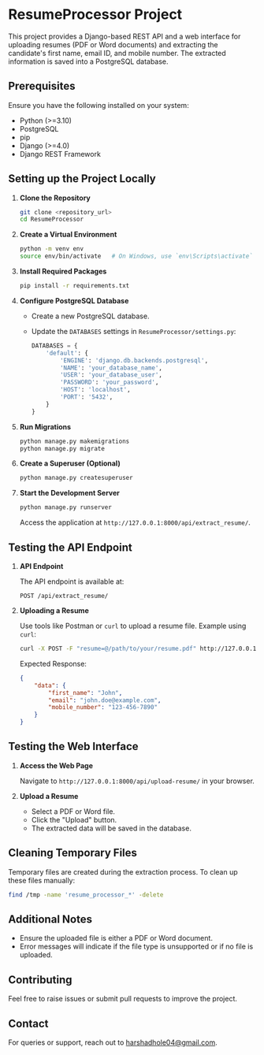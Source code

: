# ResumeProcessor Project

This project provides a Django-based REST API and a web interface for uploading resumes (PDF or Word documents) and extracting the candidate's first name, email ID, and mobile number. The extracted information is saved into a PostgreSQL database.

## Prerequisites

Ensure you have the following installed on your system:

- Python (>=3.10)
- PostgreSQL
- pip
- Django (>=4.0)
- Django REST Framework

## Setting up the Project Locally

1. **Clone the Repository**

   ```bash
   git clone <repository_url>
   cd ResumeProcessor
   ```

2. **Create a Virtual Environment**

   ```bash
   python -m venv env
   source env/bin/activate   # On Windows, use `env\Scripts\activate`
   ```

3. **Install Required Packages**

   ```bash
   pip install -r requirements.txt
   ```

4. **Configure PostgreSQL Database**

   - Create a new PostgreSQL database.
   - Update the `DATABASES` settings in `ResumeProcessor/settings.py`:

     ```python
     DATABASES = {
         'default': {
             'ENGINE': 'django.db.backends.postgresql',
             'NAME': 'your_database_name',
             'USER': 'your_database_user',
             'PASSWORD': 'your_password',
             'HOST': 'localhost',
             'PORT': '5432',
         }
     }
     ```

5. **Run Migrations**

   ```bash
   python manage.py makemigrations
   python manage.py migrate
   ```

6. **Create a Superuser (Optional)**

   ```bash
   python manage.py createsuperuser
   ```

7. **Start the Development Server**

   ```bash
   python manage.py runserver
   ```

   Access the application at `http://127.0.0.1:8000/api/extract_resume/`.

## Testing the API Endpoint

1. **API Endpoint**

   The API endpoint is available at:

   ```
   POST /api/extract_resume/
   ```

2. **Uploading a Resume**

   Use tools like Postman or `curl` to upload a resume file. Example using `curl`:

   ```bash
   curl -X POST -F "resume=@/path/to/your/resume.pdf" http://127.0.0.1:8000/api/upload-resume/
   ```

   Expected Response:

   ```json
   {
       "data": {
           "first_name": "John",
           "email": "john.doe@example.com",
           "mobile_number": "123-456-7890"
       }
   }
   ```

## Testing the Web Interface

1. **Access the Web Page**

   Navigate to `http://127.0.0.1:8000/api/upload-resume/` in your browser.

2. **Upload a Resume**

   - Select a PDF or Word file.
   - Click the "Upload" button.
   - The extracted data will be saved in the database.

## Cleaning Temporary Files

Temporary files are created during the extraction process. To clean up these files manually:

```bash
find /tmp -name 'resume_processor_*' -delete
```

## Additional Notes

- Ensure the uploaded file is either a PDF or Word document.
- Error messages will indicate if the file type is unsupported or if no file is uploaded.


## Contributing

Feel free to raise issues or submit pull requests to improve the project.

## Contact

For queries or support, reach out to harshadhole04@gmail.com.

